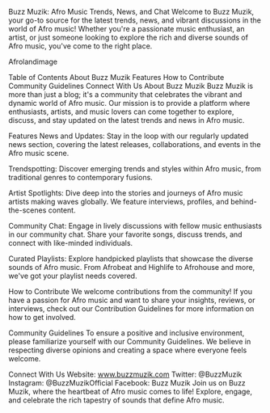  Buzz Muzik: Afro Music Trends, News, and Chat
Welcome to Buzz Muzik, your go-to source for the latest trends, news, and vibrant discussions in the world of Afro music! Whether you're a passionate music enthusiast, an artist, or just someone looking to explore the rich and diverse sounds of Afro music, you've come to the right place.

Afrolandimage

Table of Contents
About Buzz Muzik
Features
How to Contribute
Community Guidelines
Connect With Us
About Buzz Muzik
Buzz Muzik is more than just a blog; it's a community that celebrates the vibrant and dynamic world of Afro music. Our mission is to provide a platform where enthusiasts, artists, and music lovers can come together to explore, discuss, and stay updated on the latest trends and news in Afro music.

Features
News and Updates: Stay in the loop with our regularly updated news section, covering the latest releases, collaborations, and events in the Afro music scene.

Trendspotting: Discover emerging trends and styles within Afro music, from traditional genres to contemporary fusions.

Artist Spotlights: Dive deep into the stories and journeys of Afro music artists making waves globally. We feature interviews, profiles, and behind-the-scenes content.

Community Chat: Engage in lively discussions with fellow music enthusiasts in our community chat. Share your favorite songs, discuss trends, and connect with like-minded individuals.

Curated Playlists: Explore handpicked playlists that showcase the diverse sounds of Afro music. From Afrobeat and Highlife to Afrohouse and more, we've got your playlist needs covered.

How to Contribute
We welcome contributions from the community! If you have a passion for Afro music and want to share your insights, reviews, or interviews, check out our Contribution Guidelines for more information on how to get involved.

Community Guidelines
To ensure a positive and inclusive environment, please familiarize yourself with our Community Guidelines. We believe in respecting diverse opinions and creating a space where everyone feels welcome.

Connect With Us
Website: www.buzzmuzik.com
Twitter: @BuzzMuzik
Instagram: @BuzzMuzikOfficial
Facebook: Buzz Muzik
Join us on Buzz Muzik, where the heartbeat of Afro music comes to life! Explore, engage, and celebrate the rich tapestry of sounds that define Afro music.

